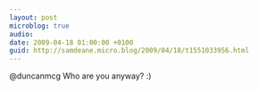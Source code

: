 ```yaml
---
layout: post
microblog: true
audio: 
date: 2009-04-18 01:00:00 +0100
guid: http://samdeane.micro.blog/2009/04/18/t1551033956.html
---
```

@duncanmcg Who are you anyway? :)
